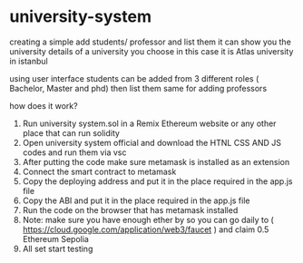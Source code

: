 # university-system
creating a simple add students/ professor and list them 
it can show you the university details of a university you choose in this case it is Atlas university in istanbul

using user interface students can be added from 3 different roles ( Bachelor, Master and phd) then list them 
same for adding professors 

how does it work?
1.	Run university system.sol in a Remix Ethereum website or any other place that can run solidity 
2.	Open university system official and download the HTNL CSS AND JS codes and run them via vsc
3.	After putting the code make sure  metamask  is installed as an extension 
4.	Connect the smart contract to metamask 
5.	Copy the deploying address and put it in the place required in the app.js file 
6.	Copy the ABI and put it in the place required in the app.js file 
7.	Run the code on the browser that has metamask installed 
8.	Note: make sure you have enough ether by so you can go daily to ( https://cloud.google.com/application/web3/faucet ) and claim 0.5 Ethereum Sepolia
9.	All set start testing 
